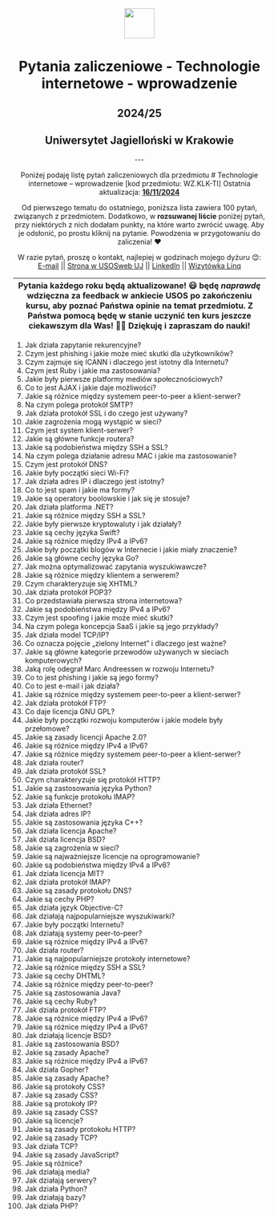<div align="center">
  <img height="60" src="https://promocja.uj.edu.pl/documents/10172/246cdda0-8463-4c71-90ec-e2dcdb66c304">
  <h1>Pytania zaliczeniowe - Technologie internetowe - wprowadzenie</h1>
  <h2>2024/25</h2>
  <h2>Uniwersytet Jagielloński w Krakowie</h2>
---

<span>Poniżej podaję listę pytań zaliczeniowych dla przedmiotu # Technologie internetowe – wprowadzenie [kod przedmiotu: WZ.KLK-TI] Ostatnia aktualizacja: <a href=#20200612><b>16/11/2024</b></a>

Od pierwszego tematu do ostatniego, poniższa lista zawiera 100 pytań, związanych z przedmiotem. Dodatkowo, w **rozsuwanej liście** poniżej pytań, przy niektórych z nich dodałam punkty, na które warto zwrócić uwagę. Aby je odsłonić, po prostu kliknij na pytanie. Powodzenia w przygotowaniu do zaliczenia! :heart:</span>

W razie pytań, proszę o kontakt, najlepiej w godzinach mojego dyżuru 😊: <br />
<a href="mailto:hanna.gawel@uj.edu.pl">E-mail</a> || <a href="https://www.usosweb.uj.edu.pl/kontroler.php?_action=katalog2/osoby/pokazOsobe&os_id=253310">Strona w USOSweb UJ</a> || <a href="https://www.linkedin.com/in/hannagawel/">LinkedIn</a> || <a href="https://linqapp.com/hanna_gawel">Wizytówka Linq</a>
</div>

| Pytania każdego roku będą aktualizowane! 😃  będę _naprawdę_ wdzięczna za feedback w ankiecie USOS po zakończeniu kursu, aby poznać Państwa opinie na temat przedmiotu. Z Państwa pomocą będę w stanie uczynić ten kurs jeszcze ciekawszym dla Was! 💪🏼 Dziękuję i zapraszam do nauki!   |
|---|

 
1. Jak działa zapytanie rekurencyjne?  
2. Czym jest phishing i jakie może mieć skutki dla użytkowników?  
3. Czym zajmuje się ICANN i dlaczego jest istotny dla Internetu?  
4. Czym jest Ruby i jakie ma zastosowania?  
5. Jakie były pierwsze platformy mediów społecznościowych?  
6. Co to jest AJAX i jakie daje możliwości?  
7. Jakie są różnice między systemem peer-to-peer a klient-serwer?  
8. Na czym polega protokół SMTP?  
9. Jak działa protokół SSL i do czego jest używany?  
10. Jakie zagrożenia mogą wystąpić w sieci?  
11. Czym jest system klient-serwer?  
12. Jakie są główne funkcje routera?  
13. Jakie są podobieństwa między SSH a SSL?  
14. Na czym polega działanie adresu MAC i jakie ma zastosowanie?  
15. Czym jest protokół DNS?  
16. Jakie były początki sieci Wi-Fi?  
17. Jak działa adres IP i dlaczego jest istotny?  
18. Co to jest spam i jakie ma formy?  
19. Jakie są operatory boolowskie i jak się je stosuje?  
20. Jak działa platforma .NET?  
21. Jakie są różnice między SSH a SSL?  
22. Jakie były pierwsze kryptowaluty i jak działały?  
23. Jakie są cechy języka Swift?  
24. Jakie są różnice między IPv4 a IPv6?  
25. Jakie były początki blogów w Internecie i jakie miały znaczenie?  
26. Jakie są główne cechy języka Go?  
27. Jak można optymalizować zapytania wyszukiwawcze?  
28. Jakie są różnice między klientem a serwerem?  
29. Czym charakteryzuje się XHTML?  
30. Jak działa protokół POP3?  
31. Co przedstawiała pierwsza strona internetowa?  
32. Jakie są podobieństwa między IPv4 a IPv6?  
33. Czym jest spoofing i jakie może mieć skutki?  
34. Na czym polega koncepcja SaaS i jakie są jego przykłady?  
35. Jak działa model TCP/IP?  
36. Co oznacza pojęcie „zielony Internet” i dlaczego jest ważne?  
37. Jakie są główne kategorie przewodów używanych w sieciach komputerowych?  
38. Jaką rolę odegrał Marc Andreessen w rozwoju Internetu?  
39. Co to jest phishing i jakie są jego formy?  
40. Co to jest e-mail i jak działa?  
41. Jakie są różnice między systemem peer-to-peer a klient-serwer?  
42. Jak działa protokół FTP?  
43. Co daje licencja GNU GPL?  
44. Jakie były początki rozwoju komputerów i jakie modele były przełomowe?  
45. Jakie są zasady licencji Apache 2.0?  
46. Jakie są różnice między IPv4 a IPv6?  
47. Jakie są różnice między systemem peer-to-peer a klient-serwer?  
48. Jak działa router?  
49. Jak działa protokół SSL?  
50. Czym charakteryzuje się protokół HTTP?  
51. Jakie są zastosowania języka Python?  
52. Jakie są funkcje protokołu IMAP?  
53. Jak działa Ethernet?  
54. Jak działa adres IP?  
55. Jakie są zastosowania języka C++?  
56. Jak działa licencja Apache?  
57. Jak działa licencja BSD?  
58. Jakie są zagrożenia w sieci?  
59. Jakie są najważniejsze licencje na oprogramowanie?  
60. Jakie są podobieństwa między IPv4 a IPv6?  
61. Jak działa licencja MIT?  
62. Jak działa protokół IMAP?  
63. Jakie są zasady protokołu DNS?  
64. Jakie są cechy PHP?  
65. Jak działa język Objective-C?  
66. Jak działają najpopularniejsze wyszukiwarki?  
67. Jakie były początki Internetu?  
68. Jak działają systemy peer-to-peer?  
69. Jakie są różnice między IPv4 a IPv6?  
70. Jak działa router?  
71. Jakie są najpopularniejsze protokoły internetowe?  
72. Jakie są różnice między SSH a SSL?  
73. Jakie są cechy DHTML?  
74. Jakie są różnice między peer-to-peer?  
75. Jakie są zastosowania Java?  
76. Jakie są cechy Ruby?  
77. Jak działa protokół FTP?  
78. Jakie są różnice między IPv4 a IPv6?  
79. Jakie są różnice między IPv4 a IPv6?  
80. Jak działają licencje BSD?  
81. Jakie są zastosowania BSD?  
82. Jakie są zasady Apache?  
83. Jakie są różnice między IPv4 a IPv6?  
84. Jak działa Gopher?  
85. Jakie są zasady Apache?  
86. Jakie są protokoły CSS?  
87. Jakie są zasady CSS?  
88. Jakie są protokoły IP?  
89. Jakie są zasady CSS?  
90. Jakie są licencje?  
91. Jakie są zasady protokołu HTTP?  
92. Jakie są zasady TCP?  
93. Jak działa TCP?  
94. Jakie są zasady JavaScript?  
95. Jakie są różnice?  
96. Jak działają media?  
97. Jak działają serwery?  
98. Jak działa Python?  
99. Jak działają bazy?  
100. Jak działa PHP?   

